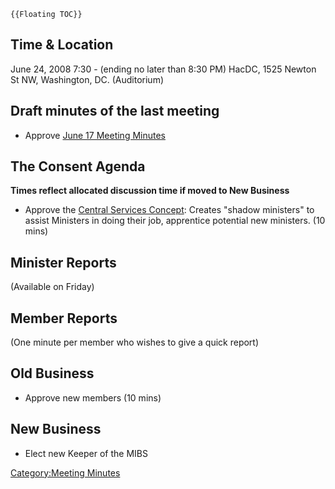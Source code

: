 ```{=mediawiki}
{{Floating TOC}}
```
## Time & Location

June 24, 2008 7:30 - (ending no later than 8:30 PM) HacDC, 1525 Newton
St NW, Washington, DC. (Auditorium)

## Draft minutes of the last meeting

-   Approve [ June 17 Meeting
    Minutes](Regular_Member_Meeting_Minutes_2008_06_17)

## The Consent Agenda

**Times reflect allocated discussion time if moved to New Business**

-   Approve the [ Central Services
    Concept](Central_Services): Creates "shadow ministers" to
    assist Ministers in doing their job, apprentice potential new
    ministers. (10 mins)

## Minister Reports

(Available on Friday)

## Member Reports

(One minute per member who wishes to give a quick report)

## Old Business

-   Approve new members (10 mins)

## New Business

-   Elect new Keeper of the MIBS

[Category:Meeting Minutes](Category:Meeting_Minutes)
